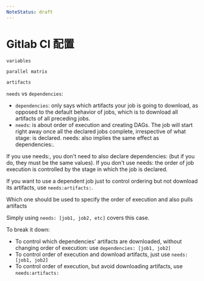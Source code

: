 ```yaml
---
NoteStatus: draft
---
```


# Gitlab CI 配置

`variables`

`parallel matrix`

`artifacts`

`needs` vs `dependencies`:

* `dependencies`: only says which artifacts your job is going to download, as opposed to the default behavior of jobs, which is to download all artifacts of all preceding jobs.
* `needs`: is about order of execution and creating DAGs. The job will start right away once all the declared jobs complete, irrespective of what stage: is declared. needs: also implies the same effect as dependencies:.

If you use needs:, you don't need to also declare dependencies: (but if you do, they must be the same values). If you don't use needs: the order of job execution is controlled by the stage in which the job is declared.

If you want to use a dependent job just to control ordering but not download its artifacts, use `needs:artifacts:`.

Which one should be used to specify the order of execution and also pulls artifacts

Simply using `needs: [job1, job2, etc]` covers this case.

To break it down:

* To control which dependencies' artifacts are downloaded, without changing order of execution: use `dependencies: [job1, job2]`
* To control order of execution and download artifacts, just use `needs: [job1, job2]`
* To control order of execution, but avoid downloading artifacts, use `needs:artifacts:`
